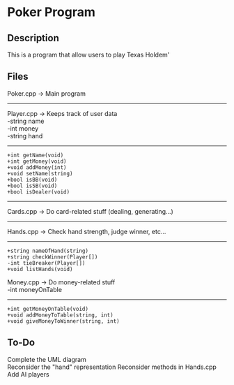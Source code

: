 Poker Program
=============

Description
-----------
This is a program that allow users to play Texas Holdem'

Files
-----
Poker.cpp		-> Main program  
* * *

Player.cpp		-> Keeps track of user data  
	-string name  
	-int money  
	-string hand  
* * *
	+int getName(void)  
	+int getMoney(void)  
	+void addMoney(int)  
	+void setName(string)  
	+bool isBB(void)  
	+bool isSB(void)  
	+bool isDealer(void)  
* * *

Cards.cpp		-> Do card-related stuff (dealing, generating...)  
* * *

Hands.cpp		-> Check hand strength, judge winner, etc...  
* * *
	+string nameOfHand(string)
	+string checkWinner(Player[])
	-int tieBreaker(Player[])  
	+void listHands(void)  

Money.cpp		-> Do money-related stuff  
	-int moneyOnTable  
* * *
	+int getMoneyOnTable(void)  
	+void addMoneyToTable(string, int)  
	+void giveMoneyToWinner(string, int)  

To-Do
-----
Complete the UML diagram  
Reconsider the "hand" representation
Reconsider methods in Hands.cpp  
Add AI players  
